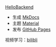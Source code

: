 [HelloBackend](https://ngyhd.github.io/HelloBackend/)

- 生成 [MkDocs](https://www.mkdocs.org) 
- 主题 [Material](https://github.com/squidfunk/mkdocs-material)
- 发布 [GitHub Pages](https://pages.github.com) 

视频学习：[bilibli](https://www.bilibili.com/video/BV1hL4y1w72r?spm_id_from=333.337.search-card.all.click&vd_source=bc7ccd429157606762fc717a92f25660)